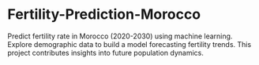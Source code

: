 # Fertility-Prediction-Morocco
Predict fertility rate in Morocco (2020-2030) using machine learning. Explore demographic data to build a model forecasting fertility trends. This project contributes insights into future population dynamics.
